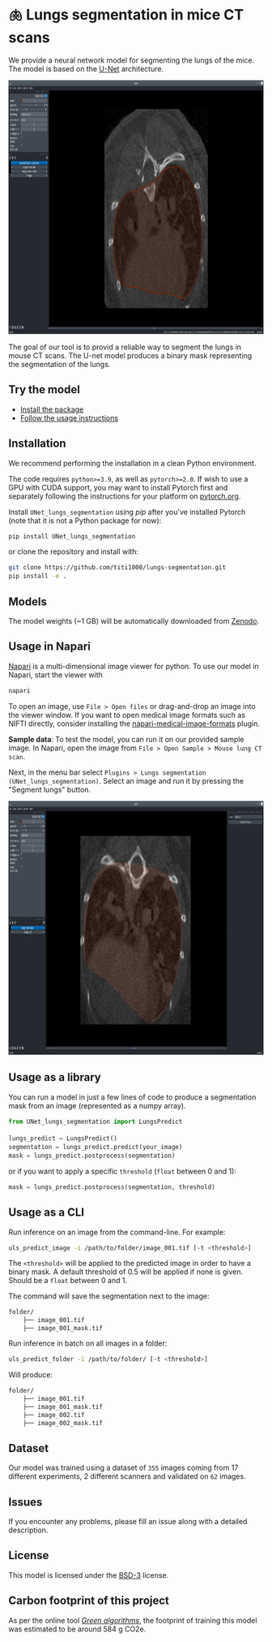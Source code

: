# 🫁 Lungs segmentation in mice CT scans

We provide a neural network model for segmenting the lungs of the mice. The model is based on the [U-Net](https://lmb.informatik.uni-freiburg.de/people/ronneber/u-net/) architecture.

<p align="center">
    <img src="images/main_fig.png" height="500">
</p>

The goal of our tool is to provid a reliable way to segment the lungs in mouse CT scans. The U-net model produces a binary mask representing the segmentation of the lungs.

## Try the model 

- [Install the package](#installation)
- [Follow the usage instructions](#usage-in-napari)

## Installation

We recommend performing the installation in a clean Python environment.

The code requires `python>=3.9`, as well as `pytorch>=2.0`. If wish to use a GPU with CUDA support, you may want to install Pytorch first and separately following the instructions for your platform on [pytorch.org](https://pytorch.org/get-started/locally/).

Install `UNet_lungs_segmentation` using *pip* after you've installed Pytorch (note that it is not a Python package for now):

```sh
pip install UNet_lungs_segmentation
```

or clone the repository and install with:

```sh
git clone https://github.com/titi1000/lungs-segmentation.git
pip install -e .
```

## Models

The model weights (~1 GB) will be automatically downloaded from [Zenodo](https://zenodo.org/records/15011174).


## Usage in Napari

[Napari](https://napari.org/stable/) is a multi-dimensional image viewer for python. To use our model in Napari, start the viewer with

```sh
napari
```

To open an image, use `File > Open files` or drag-and-drop an image into the viewer window. If you want to open medical image formats such as NIFTI directly, consider installing the [napari-medical-image-formats](https://pypi.org/project/napari-medical-image-formats/) plugin.

**Sample data**: To test the model, you can run it on our provided sample image. In Napari, open the image from `File > Open Sample > Mouse lung CT scan`.

Next, in the menu bar select `Plugins > Lungs segmentation (UNet_lungs_segmentation)`. Select an image and run it by pressing the "Segment lungs" button.

<p align="center">
    <img src="images/napari-screenshot.png" height="500">
</p>

## Usage as a library

You can run a model in just a few lines of code to produce a segmentation mask from an image (represented as a numpy array).

```py
from UNet_lungs_segmentation import LungsPredict

lungs_predict = LungsPredict()
segmentation = lungs_predict.predict(your_image)
mask = lungs_predict.postprocess(segmentation)
```
or if you want to apply a specific `threshold` (`float` between 0 and 1):
```py
mask = lungs_predict.postprocess(segmentation, threshold)
```

## Usage as a CLI

Run inference on an image from the command-line. For example:

```sh
uls_predict_image -i /path/to/folder/image_001.tif [-t <threshold>]
```

The `<threshold>` will be applied to the predicted image in order to have a binary mask. A default threshold of 0.5 will be applied if none is given. Should be a `float` between 0 and 1.

The command will save the segmentation next to the image:
```
folder/
    ├── image_001.tif
    ├── image_001_mask.tif
```

Run inference in batch on all images in a folder:

```sh
uls_predict_folder -i /path/to/folder/ [-t <threshold>]
```
Will produce:
```
folder/
    ├── image_001.tif
    ├── image_001_mask.tif
    ├── image_002.tif
    ├── image_002_mask.tif
```

## Dataset

Our model was trained using a dataset of `355` images coming from 17 different experiments, 2 different scanners and validated on `62` images.

## Issues

If you encounter any problems, please fill an issue along with a detailed description.

## License

This model is licensed under the [BSD-3](LICENSE.txt) license.

## Carbon footprint of this project

As per the online tool [*Green algorithms*](http://calculator.green-algorithms.org/), the footprint of training this model was estimated to be around 584 g CO2e.